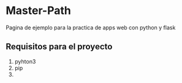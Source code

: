 # Master-Path
Pagina de ejemplo para la practica de apps web con python y flask

## Requisitos para el proyecto
1. pyhton3
2. pip
3. 